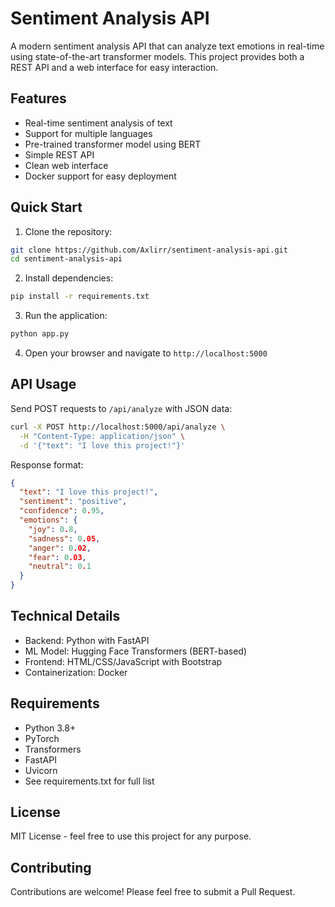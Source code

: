 # Sentiment Analysis API

A modern sentiment analysis API that can analyze text emotions in real-time using state-of-the-art transformer models. This project provides both a REST API and a web interface for easy interaction.

## Features

- Real-time sentiment analysis of text
- Support for multiple languages
- Pre-trained transformer model using BERT
- Simple REST API
- Clean web interface
- Docker support for easy deployment

## Quick Start

1. Clone the repository:
```bash
git clone https://github.com/Axlirr/sentiment-analysis-api.git
cd sentiment-analysis-api
```

2. Install dependencies:
```bash
pip install -r requirements.txt
```

3. Run the application:
```bash
python app.py
```

4. Open your browser and navigate to `http://localhost:5000`

## API Usage

Send POST requests to `/api/analyze` with JSON data:

```bash
curl -X POST http://localhost:5000/api/analyze \
  -H "Content-Type: application/json" \
  -d '{"text": "I love this project!"}'
```

Response format:
```json
{
  "text": "I love this project!",
  "sentiment": "positive",
  "confidence": 0.95,
  "emotions": {
    "joy": 0.8,
    "sadness": 0.05,
    "anger": 0.02,
    "fear": 0.03,
    "neutral": 0.1
  }
}
```

## Technical Details

- Backend: Python with FastAPI
- ML Model: Hugging Face Transformers (BERT-based)
- Frontend: HTML/CSS/JavaScript with Bootstrap
- Containerization: Docker

## Requirements

- Python 3.8+
- PyTorch
- Transformers
- FastAPI
- Uvicorn
- See requirements.txt for full list

## License

MIT License - feel free to use this project for any purpose.

## Contributing

Contributions are welcome! Please feel free to submit a Pull Request.